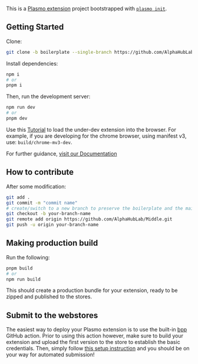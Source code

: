 This is a [Plasmo extension](https://docs.plasmo.com/) project bootstrapped with [`plasmo init`](https://www.npmjs.com/package/plasmo).

## Getting Started

Clone:

```bash
git clone -b boilerplate --single-branch https://github.com/AlphaHubLab/Middle.git
```

Install dependencies:

```bash
npm i
# or
pnpm i
```

Then, run the development server:

```bash
npm run dev
# or
pnpm dev
```

Use this [Tutorial](https://docs.plasmo.com/framework#loading-the-extension-in-chrome/) to load the under-dev extension into the browser. For example, if you are developing for the chrome browser, using manifest v3, use: `build/chrome-mv3-dev`.

For further guidance, [visit our Documentation](https://docs.plasmo.com/)

## How to contribute

After some modification:

```bash
git add .
git commit -m "commit name"
# create/switch to a new branch to preserve the boilerplate and the main branch.
git checkout -b your-branch-name
git remote add origin https://github.com/AlphaHubLab/Middle.git
git push -u origin your-branch-name
```

## Making production build

Run the following:

```bash
pnpm build
# or
npm run build
```

This should create a production bundle for your extension, ready to be zipped and published to the stores.

## Submit to the webstores

The easiest way to deploy your Plasmo extension is to use the built-in [bpp](https://bpp.browser.market) GitHub action. Prior to using this action however, make sure to build your extension and upload the first version to the store to establish the basic credentials. Then, simply follow [this setup instruction](https://docs.plasmo.com/framework/workflows/submit) and you should be on your way for automated submission!
